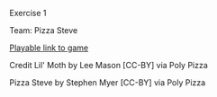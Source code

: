 Exercise 1

Team: Pizza Steve

[Playable link to game](https://tasallin.github.io/game615-spring2023/exercises/exercise01/play)

Credit
Lil' Moth by Lee Mason [CC-BY] via Poly 
Pizza

Pizza Steve by Stephen Myer [CC-BY] via Poly Pizza
